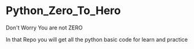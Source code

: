 # Python_Zero_To_Hero

Don't Worry You are not ZERO

In that Repo you will get all the python basic code for learn and practice
